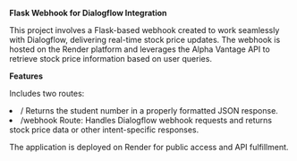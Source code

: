 **Flask Webhook for Dialogflow Integration**

This project involves a Flask-based webhook created to work seamlessly with Dialogflow, delivering real-time stock price updates. The webhook is hosted on the Render platform and leverages the Alpha Vantage API to retrieve stock price information based on user queries.

**Features**

Includes two routes:

<li>/  Returns the student number in a properly formatted JSON response.</li>
<li>/webhook Route: Handles Dialogflow webhook requests and returns stock price data or other intent-specific responses.</li>

The application is deployed on Render for public access and API fulfillment.
